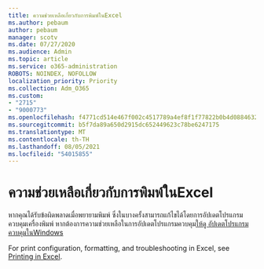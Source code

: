```yaml
---
title: ความช่วยเหลือเกี่ยวกับการพิมพ์ในExcel
ms.author: pebaum
author: pebaum
manager: scotv
ms.date: 07/27/2020
ms.audience: Admin
ms.topic: article
ms.service: o365-administration
ROBOTS: NOINDEX, NOFOLLOW
localization_priority: Priority
ms.collection: Adm_O365
ms.custom:
- "2715"
- "9000773"
ms.openlocfilehash: f4771cd514e467f002c4517789a4ef8f1f77822b0b4d0884632cafb98b60e470
ms.sourcegitcommit: b5f7da89a650d2915dc652449623c78be6247175
ms.translationtype: MT
ms.contentlocale: th-TH
ms.lasthandoff: 08/05/2021
ms.locfileid: "54015855"
---
```

# <a name="help-with-printing-in-excel"></a>ความช่วยเหลือเกี่ยวกับการพิมพ์ในExcel

หากคุณได้รับข้อผิดพลาดเมื่อพยายามพิมพ์ ซึ่งในบางครั้งสามารถแก้ไขได้โดยการอัปเดตโปรแกรมควบคุมเครื่องพิมพ์ หากต้องการความช่วยเหลือในการอัปเดตโปรแกรมควบคุม[ให้ดู อัปเดตโปรแกรมควบคุมในWindows](https://support.microsoft.com/help/4028443/windows-10-update-drivers)

For print configuration, formatting, and troubleshooting in Excel, see [Printing in Excel](https://support.office.com/client/9785e791-de6f-48dd-9b0d-899d75c33d69).